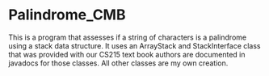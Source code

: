 # Palindrome_CMB
This is a program that assesses if a string of characters is a palindrome using a stack data structure. It uses an ArrayStack and StackInterface class that was provided with our CS215 text book authors are documented in javadocs for those classes. All other classes are my own creation. 
